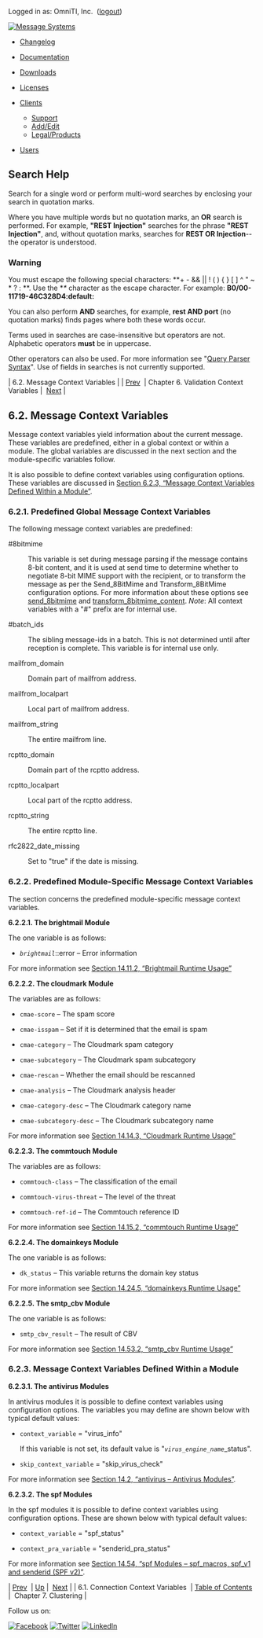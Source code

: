 Logged in as: OmniTI, Inc.  ([logout](https://support.messagesystems.com/logout.php))

[![Message Systems](https://support.messagesystems.com/images/ms-white205.png)](https://support.messagesystems.com/start.php) 

*   [Changelog](https://support.messagesystems.com/start.php?show=changelog)
*   [Documentation](https://support.messagesystems.com/docs/)
*   [Downloads](https://support.messagesystems.com/start.php)

*   [Licenses](https://support.messagesystems.com/license_summary.php)
*   <a href="">Clients</a>
    *   [Support](https://support.messagesystems.com/cs.php)
    *   [Add/Edit](https://support.messagesystems.com/edit_client.php)
    *   [Legal/Products](https://support.messagesystems.com/edit_products.php)
*   [Users](https://support.messagesystems.com/edit_customer.php)

## Search Help

Search for a single word or perform multi-word searches by enclosing your search in quotation marks.

Where you have multiple words but no quotation marks, an **OR** search is performed. For example, **"REST Injection"** searches for the phrase **"REST Injection"**, and, without quotation marks, searches for **REST OR Injection**--the operator is understood.

### Warning

You must escape the following special characters: **+ - && || ! ( ) { } [ ] ^ " ~ * ? : \**. Use the **\** character as the escape character. For example: **B0/00-11719-46C328D4\:default\:**

You can also perform **AND** searches, for example, **rest AND port** (no quotation marks) finds pages where both these words occur.

Terms used in searches are case-insensitive but operators are not. Alphabetic operators **must** be in uppercase.

Other operators can also be used. For more information see "[Query Parser Syntax](https://lucene.apache.org/core/old_versioned_docs/versions/3_0_0/queryparsersyntax.html)". Use of fields in searches is not currently supported.

| 6.2. Message Context Variables |
| [Prev](policy.predefined-context-conn.php)  | Chapter 6. Validation Context Variables |  [Next](cluster.php) |

## 6.2. Message Context Variables

<a class="indexterm" name="idp1827600"></a>

Message context variables yield information about the current message. These variables are predefined, either in a global context or within a module. The global variables are discussed in the next section and the module-specific variables follow.

It is also possible to define context variables using configuration options. These variables are discussed in [Section 6.2.3, “Message Context Variables Defined Within a Module”](policy.context-mess.php#policy.context-mess.module.defined "6.2.3. Message Context Variables Defined Within a Module").

### 6.2.1. Predefined Global Message Context Variables

The following message context variables are predefined:

<dl class="variablelist">

<dt>#8bitmime</dt>

<dd>

This variable is set during message parsing if the message contains 8-bit content, and it is used at send time to determine whether to negotiate 8-bit MIME support with the recipient, or to transform the message as per the Send_8BitMime and Transform_8BitMime configuration options. For more information about these options see [send_8bitmime](conf.ref.send_8bitmime.php "send_8bitmime") and [transform_8bitmime_content](conf.ref.transform_8bitmime_content.php "transform_8bitmime_content"). *Note*: All context variables with a "#" prefix are for internal use.

</dd>

<dt>#batch_ids</dt>

<dd>

The sibling message-ids in a batch. This is not determined until after reception is complete. This variable is for internal use only.

</dd>

<dt>mailfrom_domain</dt>

<dd>

Domain part of mailfrom address.

</dd>

<dt>mailfrom_localpart</dt>

<dd>

Local part of mailfrom address.

</dd>

<dt>mailfrom_string</dt>

<dd>

The entire mailfrom line.

</dd>

<dt>rcptto_domain</dt>

<dd>

Domain part of the rcptto address.

</dd>

<dt>rcptto_localpart</dt>

<dd>

Local part of the rcptto address.

</dd>

<dt>rcptto_string</dt>

<dd>

The entire rcptto line.

</dd>

<dt>rfc2822_date_missing</dt>

<dd>

Set to "true" if the date is missing.

</dd>

</dl>

### 6.2.2. Predefined Module-Specific Message Context Variables

The section concerns the predefined module-specific message context variables.

**6.2.2.1. The brightmail Module**

The one variable is as follows:

*   *`brightmail`*::error – Error information

For more information see [Section 14.11.2, “Brightmail Runtime Usage”](modules.brightmail.php#modules.brightmail.runtime.usage "14.11.2. Brightmail Runtime Usage")

**6.2.2.2. The cloudmark Module**

The variables are as follows:

*   `cmae-score` – The spam score

*   `cmae-isspam` – Set if it is determined that the email is spam

*   `cmae-category` – The Cloudmark spam category

*   `cmae-subcategory` – The Cloudmark spam subcategory

*   `cmae-rescan` – Whether the email should be rescanned

*   `cmae-analysis` – The Cloudmark analysis header

*   `cmae-category-desc` – The Cloudmark category name

*   `cmae-subcategory-desc` – The Cloudmark subcategory name

For more information see [Section 14.14.3, “Cloudmark Runtime Usage”](modules.cloudmark.php#modules.cloudmark.runtime.usage "14.14.3. Cloudmark Runtime Usage")

**6.2.2.3. The commtouch Module**

The variables are as follows:

*   `commtouch-class` – The classification of the email

*   `commtouch-virus-threat` – The level of the threat

*   `commtouch-ref-id` – The Commtouch reference ID

For more information see [Section 14.15.2, “commtouch Runtime Usage”](modules.commtouch.php#modules.commtouch.runtime.usage "14.15.2. commtouch Runtime Usage")

**6.2.2.4. The domainkeys Module**

The one variable is as follows:

*   `dk_status` – This variable returns the domain key status

For more information see [Section 14.24.5, “domainkeys Runtime Usage”](modules.domainkeys.php#modules.domainkeys.runtime.usage "14.24.5. domainkeys Runtime Usage")

**6.2.2.5. The smtp_cbv Module**

The one variable is as follows:

*   `smtp_cbv_result` – The result of CBV

For more information see [Section 14.53.2, “smtp_cbv Runtime Usage”](modules.smtp_cbv.php#modules.smtp_cbv.runtime.usage "14.53.2. smtp_cbv Runtime Usage")

### 6.2.3. Message Context Variables Defined Within a Module

**6.2.3.1. The antivirus Modules**

In antivirus modules it is possible to define context variables using configuration options. The variables you may define are shown below with typical default values:

*   `context_variable` = "virus_info"

    If this variable is not set, its default value is "*`virus_engine_name`*_status".

*   `skip_context_variable` = "skip_virus_check"

For more information see [Section 14.2, “antivirus – Antivirus Modules”](modules.antivirus.php "14.2. antivirus – Antivirus Modules").

**6.2.3.2. The spf Modules**

In the spf modules it is possible to define context variables using configuration options. These are shown below with typical default values:

*   `context_variable` = "spf_status"

*   `context_pra_variable` = "senderid_pra_status"

For more information see [Section 14.54, “spf Modules – spf_macros, spf_v1 and senderid (SPF v2)”](modules.spf.php "14.54. spf Modules – spf_macros, spf_v1 and senderid (SPF v2)").

| [Prev](policy.predefined-context-conn.php)  | [Up](policy.context.variables.php) |  [Next](cluster.php) |
| 6.1. Connection Context Variables  | [Table of Contents](index.php) |  Chapter 7. Clustering |

Follow us on:

[![Facebook](https://support.messagesystems.com/images/icon-facebook.png)](http://www.facebook.com/messagesystems) [![Twitter](https://support.messagesystems.com/images/icon-twitter.png)](http://twitter.com/#!/MessageSystems) [![LinkedIn](https://support.messagesystems.com/images/icon-linkedin.png)](http://www.linkedin.com/company/message-systems)